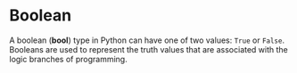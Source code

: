 # Boolean

A boolean (**bool**) type in Python can have one of two values: `True` or `False`. Booleans are used to represent the truth values that are associated with the logic branches of programming.

